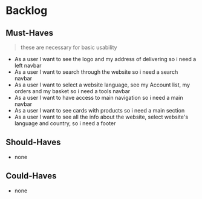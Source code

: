 # Backlog

## Must-Haves

> these are necessary for basic usability

- As a user I want to see the logo and my address of delivering so i need a left
  navbar
- As a user I want to search through the website so i need a search navbar
- As a user I want to select a website language, see my Account list, my orders
  and my basket so i need a tools navbar
- As a user I want to have access to main navigation so i need a main navbar
- As a user I want to see cards with products so i need a main section
- As a user I want to see all the info about the website, select website's
  language and country, so i need a footer

## Should-Haves

- none

## Could-Haves

- none
